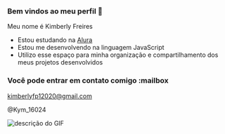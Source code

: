 ### Bem vindos ao meu perfil 💙

Meu nome é Kimberly Freires

- Estou estudando na [Alura](https://www.alura.com.br)
- Estou me desenvolvendo na linguagem JavaScript
- Utilizo esse espaço para minha organização e compartilhamento dos meus projetos desenvolvidos

### Você pode entrar em contato comigo :mailbox

kimberlyfp12020@gmail.com

@Kym_16024

![descrição do GIF](https://media1.tenor.com/m/VAuGJ5jS2FgAAAAC/stranger-things-stranger-things-season4.gif)

